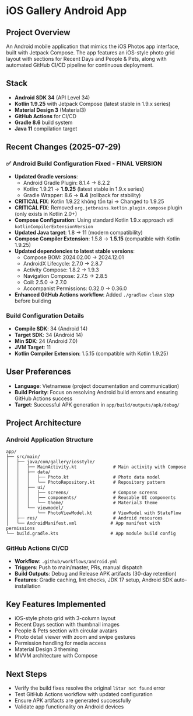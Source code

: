 # iOS Gallery Android App

## Project Overview
An Android mobile application that mimics the iOS Photos app interface, built with Jetpack Compose. The app features an iOS-style photo grid layout with sections for Recent Days and People & Pets, along with automated GitHub CI/CD pipeline for continuous deployment.

## Stack
- **Android SDK 34** (API Level 34)
- **Kotlin 1.9.25** with Jetpack Compose (latest stable in 1.9.x series)
- **Material Design 3** (Material3)
- **GitHub Actions** for CI/CD
- **Gradle 8.6** build system
- **Java 11** compilation target

## Recent Changes (2025-07-29)

### ✅ Android Build Configuration Fixed - FINAL VERSION
- **Updated Gradle versions**: 
  - Android Gradle Plugin: 8.1.4 → 8.2.2
  - Kotlin: 1.9.21 → **1.9.25** (latest stable in 1.9.x series)  
  - Gradle Wrapper: 8.6 → **8.4** (rollback for stability)
- **CRITICAL FIX**: Kotlin 1.9.22 không tồn tại → Changed to 1.9.25
- **CRITICAL FIX**: Removed `org.jetbrains.kotlin.plugin.compose` plugin (only exists in Kotlin 2.0+)
- **Compose Configuration**: Using standard Kotlin 1.9.x approach với `kotlinCompilerExtensionVersion`
- **Updated Java target**: 1.8 → 11 (modern compatibility)
- **Compose Compiler Extension**: 1.5.8 → **1.5.15** (compatible with Kotlin 1.9.25)
- **Updated dependencies to latest stable versions**:
  - Compose BOM: 2024.02.00 → 2024.12.01
  - AndroidX Lifecycle: 2.7.0 → 2.8.7
  - Activity Compose: 1.8.2 → 1.9.3
  - Navigation Compose: 2.7.5 → 2.8.5
  - Coil: 2.5.0 → 2.7.0
  - Accompanist Permissions: 0.32.0 → 0.36.0
- **Enhanced GitHub Actions workflow**: Added `./gradlew clean` step before building

### Build Configuration Details
- **Compile SDK**: 34 (Android 14)
- **Target SDK**: 34 (Android 14) 
- **Min SDK**: 24 (Android 7.0)
- **JVM Target**: 11
- **Kotlin Compiler Extension**: 1.5.15 (compatible with Kotlin 1.9.25)

## User Preferences
- **Language**: Vietnamese (project documentation and communication)
- **Build Priority**: Focus on resolving Android build errors and ensuring GitHub Actions success
- **Target**: Successful APK generation in `app/build/outputs/apk/debug/`

## Project Architecture

### Android Application Structure
```
app/
├── src/main/
│   ├── java/com/gallery/iosstyle/
│   │   ├── MainActivity.kt              # Main activity with Compose
│   │   ├── data/
│   │   │   ├── Photo.kt                 # Photo data model
│   │   │   └── PhotoRepository.kt       # Repository pattern
│   │   ├── ui/
│   │   │   ├── screens/                 # Compose screens
│   │   │   ├── components/              # Reusable UI components
│   │   │   └── theme/                   # Material3 theme
│   │   └── viewmodel/
│   │       └── PhotoViewModel.kt        # ViewModel with StateFlow
│   ├── res/                             # Android resources
│   └── AndroidManifest.xml             # App manifest with permissions
└── build.gradle.kts                    # App module build config
```

### GitHub Actions CI/CD
- **Workflow**: `.github/workflows/android.yml`
- **Triggers**: Push to main/master, PRs, manual dispatch
- **Build Outputs**: Debug and Release APK artifacts (30-day retention)
- **Features**: Gradle caching, lint checks, JDK 17 setup, Android SDK auto-installation

## Key Features Implemented
- iOS-style photo grid with 3-column layout
- Recent Days section with thumbnail images
- People & Pets section with circular avatars
- Photo detail viewer with zoom and swipe gestures
- Permission handling for media access
- Material Design 3 theming
- MVVM architecture with Compose

## Next Steps
- Verify the build fixes resolve the original `lStar not found` error
- Test GitHub Actions workflow with updated configuration
- Ensure APK artifacts are generated successfully
- Validate app functionality on Android devices